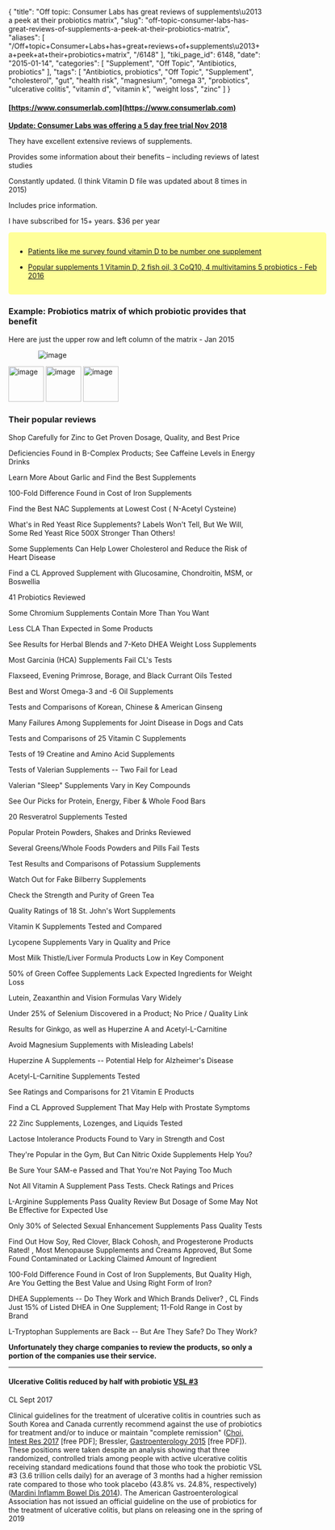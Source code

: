 {
    "title": "Off topic: Consumer Labs has great reviews of supplements\u2013 a peek at their probiotics matrix",
    "slug": "off-topic-consumer-labs-has-great-reviews-of-supplements-a-peek-at-their-probiotics-matrix",
    "aliases": [
        "/Off+topic+Consumer+Labs+has+great+reviews+of+supplements\u2013+a+peek+at+their+probiotics+matrix",
        "/6148"
    ],
    "tiki_page_id": 6148,
    "date": "2015-01-14",
    "categories": [
        "Supplement",
        "Off Topic",
        "Antibiotics, probiotics"
    ],
    "tags": [
        "Antibiotics, probiotics",
        "Off Topic",
        "Supplement",
        "cholesterol",
        "gut",
        "health risk",
        "magnesium",
        "omega 3",
        "probiotics",
        "ulcerative colitis",
        "vitamin d",
        "vitamin k",
        "weight loss",
        "zinc"
    ]
}


#### [https://www.consumerlab.com](https://www.consumerlab.com)

 **[Update: Consumer Labs was offering a 5 day free trial Nov 2018](https://www.consumerlab.com/freetrialwcc-signup.asp?CLTRKID=NEWSLETTER)** 

They have excellent extensive reviews of supplements.

Provides some information about their benefits – including reviews of latest studies

Constantly updated. (I think Vitamin D file was updated about 8 times in 2015)

Includes price information.

I have subscribed for 15+ years. $36 per year

<div class="border" style="background-color:#FF9;padding:15px;margin:10px 0;border-radius:5px;width:600px">

* [Patients like me survey found vitamin D to be number one supplement](/posts/patients-like-me-survey-found-vitamin-d-to-be-number-one-supplement)

* [Popular supplements 1 Vitamin D, 2 fish oil, 3 CoQ10, 4 multivitamins 5 probiotics - Feb 2016](/posts/popular-supplements-1-vitamin-d-2-fish-oil-3-coq10-4-multivitamins-5-probiotics)

</div>

### Example: Probiotics matrix of which probiotic provides that benefit

Here are just the upper row and left column of the matrix - Jan 2015

&nbsp; &nbsp; &nbsp; &nbsp; &nbsp; &nbsp; &nbsp; &nbsp;<img src="https://d1bk1kqxc0sym.cloudfront.net/attachments/jpeg/probiotics---benefits.jpg" alt="image">

<img src="https://d1bk1kqxc0sym.cloudfront.net/attachments/jpeg/probiotics---t1.jpg" alt="image" width="70">

<img src="https://d1bk1kqxc0sym.cloudfront.net/attachments/jpeg/probiotics---t2.jpg" alt="image" width="70">

<img src="https://d1bk1kqxc0sym.cloudfront.net/attachments/jpeg/probiotics---t3.jpg" alt="image" width="70">

### Their popular reviews

Shop Carefully for Zinc to Get Proven Dosage, Quality, and Best Price 

Deficiencies Found in B-Complex Products; See Caffeine Levels in Energy Drinks 

Learn More About Garlic and Find the Best Supplements 

100-Fold Difference Found in Cost of Iron Supplements 

Find the Best NAC Supplements at Lowest Cost ( N-Acetyl Cysteine)

What's in Red Yeast Rice Supplements? Labels Won't Tell, But We Will, Some Red Yeast Rice 500X Stronger Than Others! 

Some Supplements Can Help Lower Cholesterol and Reduce the Risk of Heart Disease 

Find a CL Approved Supplement with Glucosamine, Chondroitin, MSM, or Boswellia 

41 Probiotics Reviewed 

Some Chromium Supplements Contain More Than You Want 

Less CLA Than Expected in Some Products 

See Results for Herbal Blends and 7-Keto DHEA Weight Loss Supplements 

Most Garcinia (HCA) Supplements Fail CL's Tests 

Flaxseed, Evening Primrose, Borage, and Black Currant Oils Tested 

Best and Worst Omega-3 and -6 Oil Supplements 

Tests and Comparisons of Korean, Chinese & American Ginseng 

Many Failures Among Supplements for Joint Disease in Dogs and Cats 

Tests and Comparisons of 25 Vitamin C Supplements 

Tests of 19 Creatine and Amino Acid Supplements 

Tests of Valerian Supplements -- Two Fail for Lead 

Valerian "Sleep" Supplements Vary in Key Compounds 

See Our Picks for Protein, Energy, Fiber & Whole Food Bars 

20 Resveratrol Supplements Tested 

Popular Protein Powders, Shakes and Drinks Reviewed 

Several Greens/Whole Foods Powders and Pills Fail Tests 

Test Results and Comparisons of Potassium Supplements 

Watch Out for Fake Bilberry Supplements 

Check the Strength and Purity of Green Tea 

Quality Ratings of 18 St. John's Wort Supplements 

Vitamin K Supplements Tested and Compared 

Lycopene Supplements Vary in Quality and Price 

Most Milk Thistle/Liver Formula Products Low in Key Component 

50% of Green Coffee Supplements Lack Expected Ingredients for Weight Loss 

Lutein, Zeaxanthin and Vision Formulas Vary Widely 

Under 25% of Selenium Discovered in a Product; No Price / Quality Link 

Results for Ginkgo, as well as Huperzine A and Acetyl-L-Carnitine 

Avoid Magnesium Supplements with Misleading Labels! 

Huperzine A Supplements -- Potential Help for Alzheimer's Disease 

Acetyl-L-Carnitine Supplements Tested 

See Ratings and Comparisons for 21 Vitamin E Products 

Find a CL Approved Supplement That May Help with Prostate Symptoms 

22 Zinc Supplements, Lozenges, and Liquids Tested 

Lactose Intolerance Products Found to Vary in Strength and Cost 

They're Popular in the Gym, But Can Nitric Oxide Supplements Help You? 

Be Sure Your SAM-e Passed and That You're Not Paying Too Much 

Not All Vitamin A Supplement Pass Tests. Check Ratings and Prices 

L-Arginine Supplements Pass Quality Review But Dosage of Some May Not Be Effective for Expected Use 

Only 30% of Selected Sexual Enhancement Supplements Pass Quality Tests 

Find Out How Soy, Red Clover, Black Cohosh, and Progesterone Products Rated! , Most Menopause Supplements and Creams Approved, But Some Found Contaminated or Lacking Claimed Amount of Ingredient 

100-Fold Difference Found in Cost of Iron Supplements, But Quality High, Are You Getting the Best Value and Using Right Form of Iron? 

DHEA Supplements -- Do They Work and Which Brands Deliver? , CL Finds Just 15% of Listed DHEA in One Supplement; 11-Fold Range in Cost by Brand 

L-Tryptophan Supplements are Back -- But Are They Safe? Do They Work? 

 **Unfortunately they charge companies to review the products, so only a portion of the companies use their service.** 

---

#### Ulcerative Colitis  reduced by half with probiotic [VSL #3](https://www.amazon.com/Potency-Probiotic-Capsules-Ulcerative-Colitis/dp/B0014R4RZW/ref=sr_1_1_a_it?ie=UTF8&qid=1506282762&sr=8-1&keywords=VLS%233%20)

CL Sept 2017

Clinical guidelines for the treatment of ulcerative colitis in countries such as South Korea and Canada currently recommend against the use of probiotics for treatment and/or to induce or maintain "complete remission" ([Choi, Intest Res 2017](https://www.ncbi.nlm.nih.gov/pmc/articles/PMC5323310/%20) <span>[free PDF]</span>; Bressler, [Gastroenterology 2015](http://www.gastrojournal.org/article/S0016-5085(15)00303-0/fulltext#sec3.5.7%20) <span>[free PDF]</span>). These positions were taken despite an analysis showing that three randomized, controlled trials among people with active ulcerative colitis receiving standard medications found that those who took the probiotic VSL #3 (3.6 trillion cells daily) for an average of 3 months had a higher remission rate compared to those who took placebo (43.8% vs. 24.8%, respectively) ([Mardini Inflamm Bowel Dis 2014](https://www.ncbi.nlm.nih.gov/pubmed/24918321%20)). The American Gastroenterological Association has not issued an official guideline on the use of probiotics for the treatment of ulcerative colitis, but plans on releasing one in the spring of 2019